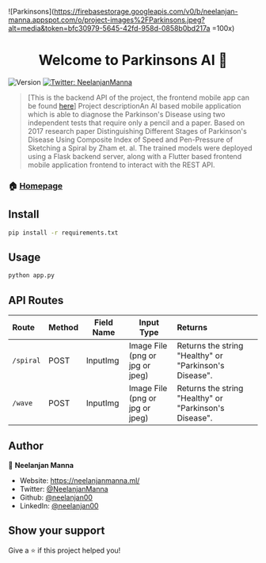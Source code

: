 ![Parkinsons](https://firebasestorage.googleapis.com/v0/b/neelanjan-manna.appspot.com/o/project-images%2FParkinsons.jpeg?alt=media&token=bfc30979-5645-42fd-958d-0858b0bd217a =100x)
<h1 align="center">Welcome to Parkinsons AI 👋</h1>
<p>
  <img alt="Version" src="https://img.shields.io/badge/version-1.0-blue.svg?cacheSeconds=2592000" />
  <a href="https://twitter.com/NeelanjanManna" target="_blank">
    <img alt="Twitter: NeelanjanManna" src="https://img.shields.io/twitter/follow/NeelanjanManna.svg?style=social" />
  </a>
</p>

>[This is the backend API of the project, the frontend mobile app can be found <a href="https://github.com/neelanjan00/Parkinsons-Detection-Frontend">here</a>] Project descriptionAn AI based mobile application which is able to diagnose the Parkinson's Disease using two independent tests that require only a pencil and a paper. Based on 2017 research paper Distinguishing Different Stages of Parkinson's Disease Using Composite Index of Speed and Pen-Pressure of Sketching a Spiral by Zham et. al. The trained models were deployed using a Flask backend server, along with a Flutter based frontend mobile application frontend to interact with the REST API.

### 🏠 [Homepage](https://github.com/neelanjan00/Parkinson-s-Detection)

## Install

```sh
pip install -r requirements.txt
```

## Usage

```sh
python app.py
```
## API Routes
| Route  | Method | Field Name | Input Type | Returns |
|:-------|--------|------------|------------|:------------|
| `/spiral` | POST | InputImg | Image File (png or jpg or jpeg) | Returns the string "Healthy" or "Parkinson's Disease". |
| `/wave` | POST | InputImg | Image File (png or jpg or jpeg) | Returns the string "Healthy" or "Parkinson's Disease". |

## Author

👤 **Neelanjan Manna**

* Website: https://neelanjanmanna.ml/
* Twitter: [@NeelanjanManna](https://twitter.com/NeelanjanManna)
* Github: [@neelanjan00](https://github.com/neelanjan00)
* LinkedIn: [@neelanjan00](https://linkedin.com/in/neelanjan00)

## Show your support

Give a ⭐️ if this project helped you!
